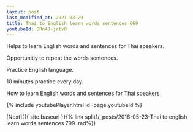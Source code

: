 ```yaml
---
layout: post
last_modified_at: 2021-03-29
title: Thai to English learn words sentences 669 
youtubeId: BRn4J-jatv0
---
```

 
 
Helps to learn English words and sentences for Thai speakers.

Opportunitiy to repeat the words sentences. 

Practice English language. 
 
10 minutes practice every day. 
 
How to learn English words and sentences for Thai speakers 
 
{% include youtubePlayer.html id=page.youtubeId %}
 
 
[Next]({{ site.baseurl }}{% link  split1/_posts/2016-05-23-Thai to english learn words sentences 799 .md%})
 
